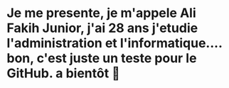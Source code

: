 # Je me presente, je m'appele Ali Fakih Junior, j'ai 28 ans j'etudie l'administration et l'informatique.... bon, c'est juste un teste pour le GitHub. a bientôt :wave: 

